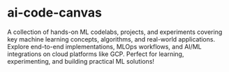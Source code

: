 # ai-code-canvas
A collection of hands-on ML codelabs, projects, and experiments covering key machine learning concepts, algorithms, and real-world applications. Explore end-to-end implementations, MLOps workflows, and AI/ML integrations on cloud platforms like GCP. Perfect for learning, experimenting, and building practical ML solutions!

